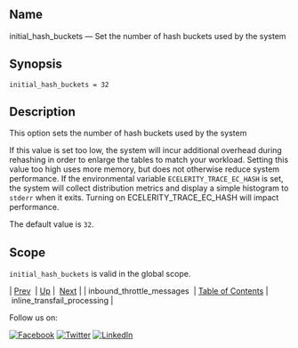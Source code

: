 <a name="conf.ref.initial_hash_buckets"></a>
## Name

initial_hash_buckets — Set the number of hash buckets used by the system

## Synopsis

`initial_hash_buckets = 32`

<a name="idp25012352"></a>
## Description

This option sets the number of hash buckets used by the system

If this value is set too low, the system will incur additional overhead during rehashing in order to enlarge the tables to match your workload. Setting this value too high uses more memory, but does not otherwise reduce system performance. If the environmental variable `ECELERITY_TRACE_EC_HASH` is set, the system will collect distribution metrics and display a simple histogram to `stderr` when it exits. Turning on ECELERITY_TRACE_EC_HASH will impact performance.

The default value is `32`.

<a name="idp25016896"></a>
## Scope

`initial_hash_buckets` is valid in the global scope.

| [Prev](conf.ref.inbound_throttle_messages.php)  | [Up](config.options.ref.php) |  [Next](conf.ref.inline_transfail_processing.php) |
| inbound_throttle_messages  | [Table of Contents](index.php) |  inline_transfail_processing |

Follow us on:

[![Facebook](https://support.messagesystems.com/images/icon-facebook.png)](http://www.facebook.com/messagesystems) [![Twitter](https://support.messagesystems.com/images/icon-twitter.png)](http://twitter.com/#!/MessageSystems) [![LinkedIn](https://support.messagesystems.com/images/icon-linkedin.png)](http://www.linkedin.com/company/message-systems)
